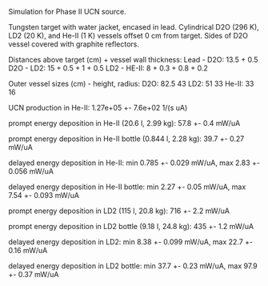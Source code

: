 Simulation for Phase II UCN source.

Tungsten target with water jacket, encased in lead.
Cylindrical D2O (296 K), LD2 (20 K), and He-II (1 K) vessels offset 0 cm from target.
Sides of D2O vessel covered with graphite reflectors.

Distances above target (cm) + vessel wall thickness:
Lead - D2O: 13.5 + 0.5
D2O - LD2: 15 + 0.5 + 1 + 0.5
LD2 - HE-II: 8 + 0.3 + 0.8 + 0.2

Outer vessel sizes (cm) - height, radius:
D2O: 82.5 43
LD2: 51 33
He-II: 33 16

UCN production in He-II:
1.27e+05 +- 7.6e+02 1/(s uA)

prompt energy deposition in He-II (20.6 l, 2.99 kg):
57.8 +- 0.4 mW/uA

prompt energy deposition in He-II bottle (0.844 l, 2.28 kg):
39.7 +- 0.27 mW/uA

delayed energy deposition in He-II:
min 0.785 +- 0.029 mW/uA, max 2.83 +- 0.056 mW/uA

delayed energy deposition in He-II bottle:
min 2.27 +- 0.05 mW/uA, max 7.54 +- 0.093 mW/uA

prompt energy deposition in LD2 (115 l, 20.8 kg):
716 +- 2.2 mW/uA

prompt energy deposition in LD2 bottle (9.18 l, 24.8 kg):
435 +- 1.2 mW/uA

delayed energy deposition in LD2:
min 8.38 +- 0.099 mW/uA, max 22.7 +- 0.16 mW/uA

delayed energy deposition in LD2 bottle:
min 37.7 +- 0.23 mW/uA, max 97.9 +- 0.37 mW/uA

